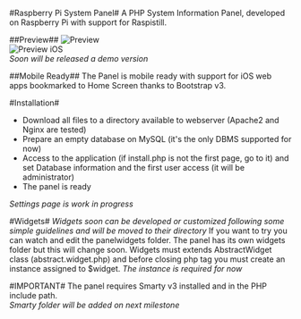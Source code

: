 #Raspberry Pi System Panel#
A PHP System Information Panel, developed on Raspberry Pi with support for Raspistill.

##Preview##
![Preview](https://www.dropbox.com/s/3o4jo655eijskg2/Foto%2029-11-13%2011%2041%2050%20%281%29.png)<br />
![Preview iOS](https://www.dropbox.com/s/ao7ec9ooh08sfvi/Foto%2029-11-13%2011%2041%2050.png)<br />
*Soon will be released a demo version*

##Mobile Ready##
The Panel is mobile ready with support for iOS web apps bookmarked to Home Screen thanks to Bootstrap v3.

#Installation#
* Download all files to a directory available to webserver (Apache2 and Nginx are tested)
* Prepare an empty database on MySQL (it's the only DBMS supported for now)
* Access to the application (if install.php is not the first page, go to it) and set Database information and the first user access (it will be administrator)
* The panel is ready

*Settings page is work in progress*

#Widgets#
*Widgets soon can be developed or customized following some simple guidelines and will be moved to their directory*
If you want to try you can watch and edit the panelwidgets folder. The panel has its own widgets folder but this will change soon.
Widgets must extends AbstractWidget class (abstract.widget.php) and before closing php tag you must create an instance assigned to $widget.
*The instance is required for now*

#IMPORTANT#
The panel requires Smarty v3 installed and in the PHP include path.<br />
*Smarty folder will be added on next milestone*
